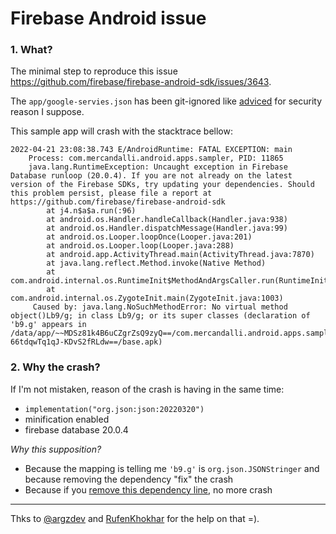 # Firebase Android issue

### 1. What?

The minimal step to reproduce this issue https://github.com/firebase/firebase-android-sdk/issues/3643.

The `app/google-servies.json` has been git-ignored like [adviced](https://github.com/firebase/firebase-android-sdk/issues/3643#issuecomment-1106676413) for security reason I suppose.

This sample app will crash with the stacktrace bellow:

``` 
2022-04-21 23:08:38.743 E/AndroidRuntime: FATAL EXCEPTION: main
    Process: com.mercandalli.android.apps.sampler, PID: 11865
    java.lang.RuntimeException: Uncaught exception in Firebase Database runloop (20.0.4). If you are not already on the latest version of the Firebase SDKs, try updating your dependencies. Should this problem persist, please file a report at https://github.com/firebase/firebase-android-sdk
        at j4.n$a$a.run(:96)
        at android.os.Handler.handleCallback(Handler.java:938)
        at android.os.Handler.dispatchMessage(Handler.java:99)
        at android.os.Looper.loopOnce(Looper.java:201)
        at android.os.Looper.loop(Looper.java:288)
        at android.app.ActivityThread.main(ActivityThread.java:7870)
        at java.lang.reflect.Method.invoke(Native Method)
        at com.android.internal.os.RuntimeInit$MethodAndArgsCaller.run(RuntimeInit.java:548)
        at com.android.internal.os.ZygoteInit.main(ZygoteInit.java:1003)
     Caused by: java.lang.NoSuchMethodError: No virtual method object()Lb9/g; in class Lb9/g; or its super classes (declaration of 'b9.g' appears in /data/app/~~MDSz81k4B6uCZgrZsQ9zyQ==/com.mercandalli.android.apps.sampler-66tdqwTq1qJ-KDvS2fRLdw==/base.apk)
```

### 2. Why the crash?

If I'm not mistaken, reason of the crash is having in the same time:
- `implementation("org.json:json:20220320")`
- minification enabled
- firebase database 20.0.4

*Why this supposition?*

- Because the mapping is telling me `'b9.g'` is `org.json.JSONStringer` and because removing the dependency "fix" the crash
- Because if you [remove this dependency line](https://github.com/Mercandj/firebase-android-sdk-database-issue-3643/blob/main/app/build.gradle.kts#L67), no more crash

----

Thks to [@argzdev](https://github.com/argzdev) and [RufenKhokhar](https://github.com/RufenKhokhar) for the help on that =).